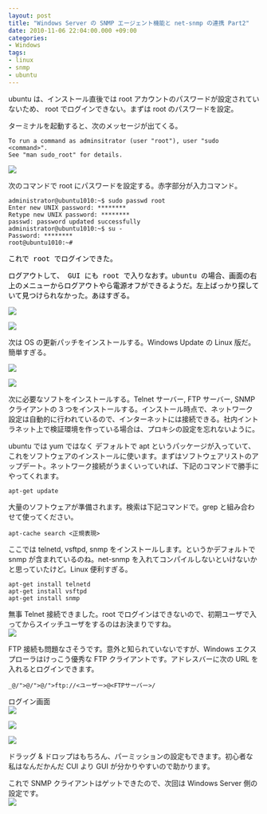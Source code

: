 ```yaml
---
layout: post
title: "Windows Server の SNMP エージェント機能と net-snmp の連携 Part2"
date: 2010-11-06 22:04:00.000 +09:00
categories:
- Windows
tags:
- linux
- snmp
- ubuntu
---
```


ubuntu は、インストール直後では root アカウントのパスワードが設定されていないため、 root でログインできない。まずは root のパスワードを設定。

 
ターミナルを起動すると、次のメッセージが出てくる。

 
```
To run a command as adminsitrator (user "root"), user "sudo <command>". 
See "man sudo_root" for details.
```
 
![]({{site.assets_url}}2010-11-06-image11.png)

 
次のコマンドで root にパスワードを設定する。赤字部分が入力コマンド。

 
```
administrator@ubuntu1010:~$ sudo passwd root 
Enter new UNIX password: ******** 
Retype new UNIX password: ******** 
passwd: password updated successfully 
administrator@ubuntu1010:~$ su - 
Password: ******** 
root@ubuntu1010:~#
```
 
<font color="#000000" face="Courier New">これで root でログインできた。</font>

 
<font color="#000000" face="Courier New">ログアウトして、 GUI にも root で入りなおす。ubuntu の場合、画面の右上のメニューからログアウトやら電源オフができるようだ。左上ばっかり探していて見つけられなかった。あほすぎる。</font>

 
![]({{site.assets_url}}2010-11-06-image12.png)

 
![]({{site.assets_url}}2010-11-06-image13.png)

 
次は OS の更新パッチをインストールする。Windows Update の Linux 版だ。簡単すぎる。

 
![]({{site.assets_url}}2010-11-06-image14.png)

 
![]({{site.assets_url}}2010-11-06-image15.png)

 
次に必要なソフトをインストールする。Telnet サーバー, FTP サーバー, SNMP クライアントの 3 つをインストールする。インストール時点で、ネットワーク設定は自動的に行われているので、インターネットには接続できる。社内イントラネット上で検証環境を作っている場合は、プロキシの設定を忘れないように。

 
ubuntu では yum ではなく デフォルトで apt というパッケージが入っていて、これをソフトウェアのインストールに使います。まずはソフトウェアリストのアップデート。ネットワーク接続がうまくいっていれば、下記のコマンドで勝手にやってくれます。

 
```
apt-get update
```
 
大量のソフトウェアが準備されます。検索は下記コマンドで。grep と組み合わせて使ってください。

 
```
apt-cache search <正規表現>
```
 
ここでは telnetd, vsftpd, snmp をインストールします。というかデフォルトで snmp が含まれているのね。net-snmp を入れてコンパイルしないといけないかと思っていたけど。Linux 便利すぎる。

 
```
apt-get install telnetd 
apt-get install vsftpd 
apt-get install snmp
```
 
無事 Telnet 接続できました。root でログインはできないので、初期ユーザで入ってからスイッチユーザをするのはお決まりですね。 <br />
![]({{site.assets_url}}2010-11-06-image16.png)

 
FTP 接続も問題なさそうです。意外と知られていないですが、Windows エクスプローラはけっこう優秀な FTP クライアントです。アドレスバーに次の URL を入れるとログインできます。

 
```
_@/">@/">@/">ftp://<ユーザー>@<FTPサーバー>/
```
 
ログイン画面 <br />
![]({{site.assets_url}}2010-11-06-image17.png)

 
![]({{site.assets_url}}2010-11-06-image18.png)

 
![]({{site.assets_url}}2010-11-06-image19.png)

 
ドラッグ & ドロップはもちろん、パーミッションの設定もできます。初心者な私はなんだかんだ CUI より GUI が分かりやすいので助かります。

 
これで SNMP クライアントはゲットできたので、次回は Windows Server 側の設定です。 <br />
![]({{site.assets_url}}2010-11-06-image20.png)

 